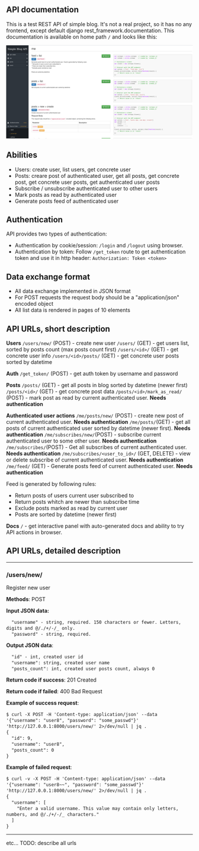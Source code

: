 ## API documentation
This is a test REST API of simple blog. It's not a real project, so it has no any frontend, except default django rest_framework.documentation. This documentation is available on home path `/` and looks like this:

![](docs_example.png)

## Abilities
* Users: create user, list users, get concrete user
* Posts: creare post of authenticated user, get all posts, get concrete post, get concrete user posts, get authenticated user posts
* Subscribe / unsubscribe authenticated user to other users
* Mark posts as read by authenticated user
* Generate posts feed of authenticated user

## Authentication
API provides two types of authentication:

* Authentication by cookie/session: `/login` and `/logout` using browser.
* Authentication by token: Follow `/get_token` route to get authentication token and use it in http header: `Authorization: Token <token>`

## Data exchange format
* All data exchange implemented in JSON format
* For POST requests the request body should be a "application/json" encoded object
* All list data is rendered in pages of 10 elements


## API URLs, short description
**Users**
`/users/new/` (POST) - create new user
`/users/` (GET) - get users list, sorted by posts count (max posts count first)
`/users/<id>/` (GET) - get concrete user info
`/users/<id>/posts/` (GET) - get concrete user posts sorted by datetime

**Auth**
`/get_token/` (POST) - get auth token by username and password

**Posts**
`/posts/` (GET) - get all posts in blog sorted by datetime (newer first)
`/posts/<id>/` (GET) - get concrete post data 
`/posts/<id>/mark_as_read/` (POST) - mark post as read by current authenticated user. **Needs authentication**

**Authenticated user actions**
`/me/posts/new/` (POST) - create new post of current authenticated user. **Needs authentication**
`/me/posts/`(GET) - get all posts of current authenticated user sorted by datetime (newer first). **Needs authentication**
`/me/subscribes/new/`(POST) - subscribe current authenticated user to some other user. **Needs authentication**
`/me/subscribes/`(POST) - Get all subscribes of current authenticated user. **Needs authentication**
`/me/subscribes/<user_to_id>/` (GET, DELETE) - view or delete subscribe of current authenticated user. **Needs authentication**
`/me/feed/` (GET) - Generate posts feed of current authenticated user. **Needs authentication**

Feed is generated by following rules:

* Return posts of users current user subscribed to
* Return posts whitch are newer than subscribe time
* Exclude posts marked as read by current user
* Posts are sorted by datetime (newer first)

**Docs**
`/` - get interactive panel with auto-generated docs and ability to try API actions in browser.

## API URLs, detailed description
----
### /users/new/
Register new user

**Methods**: POST

**Input JSON data:**
```
  "username" - string, required. 150 characters or fewer. Letters, digits and @/./+/-/_ only.
  "password" - string, required.
```
**Output JSON data**:
```
  "id" - int, created user id
  "username": string, created user name
  "posts_count": int, created user posts count, always 0
```

**Return code if success**:  201 Created

**Return code if failed**:  400 Bad Request

**Example of success request**:
```
$ curl -X POST -H 'Content-type: application/json' --data '{"username": "user8", "password": "some_passwd"}' 'http://127.0.0.1:8000/users/new/' 2>/dev/null | jq .
{
  "id": 9,
  "username": "user8",
  "posts_count": 0
}
```

**Example of failed request**:
```
$ curl -v -X POST -H 'Content-type: application/json' --data '{"username": "user8~~", "password": "some_passwd"}' 'http://127.0.0.1:8000/users/new/' 2>/dev/null | jq .
{
  "username": [
    "Enter a valid username. This value may contain only letters, numbers, and @/./+/-/_ characters."
  ]
}

```
----

etc... TODO: describe all urls



